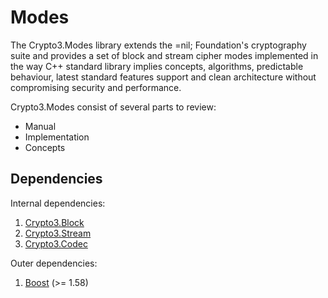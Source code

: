 # Modes

The Crypto3.Modes library extends the =nil; Foundation's cryptography suite and provides a set of block and stream cipher modes implemented in the way C++ standard library implies concepts, algorithms, predictable behaviour, latest standard features support and clean architecture without compromising security and performance.

Crypto3.Modes consist of several parts to review:

- Manual
- Implementation
- Concepts

## Dependencies

Internal dependencies:

1. [Crypto3.Block](https://github.com/nilfoundation/block.git)
2. [Crypto3.Stream](https://github.com/nilfoundation/stream.git)
3. [Crypto3.Codec](https://github.com/nilfoundation/codec.git)

Outer dependencies:

1. [Boost](https://boost.org) (>= 1.58)
